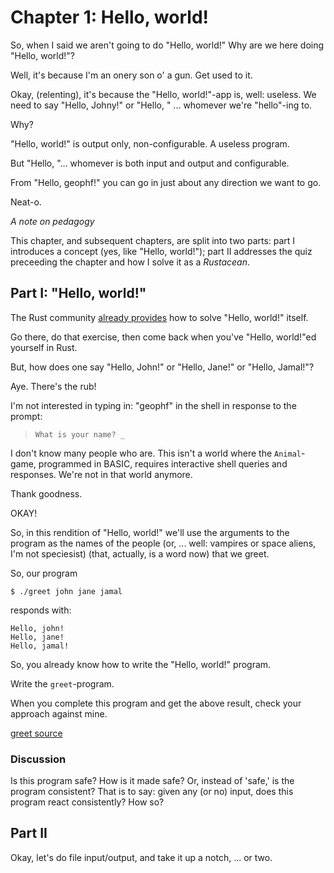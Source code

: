 # Chapter 1: Hello, world!

So, when I said we aren't going to do "Hello, world!" Why are we here doing
"Hello, world!"?

Well, it's because I'm an onery son o' a gun. Get used to it.

Okay, (relenting), it's because the "Hello, world!"-app is, well: useless. We
need to say "Hello, Johny!" or "Hello, " ... whomever we're "hello"-ing to.

Why?

"Hello, world!" is output only, non-configurable. A useless program.

But "Hello, "... whomever is both input and output and configurable.

From "Hello, geophf!" you can go in just about any direction we want to go.

Neat-o.

*A note on pedagogy*

This chapter, and subsequent chapters, are split into two parts: part I 
introduces a concept (yes, like "Hello, world!"); part II addresses the quiz
preceeding the chapter and how I solve it as a *Rustacean*.

## Part I: "Hello, world!"

The Rust community [already 
provides](https://doc.rust-lang.org/rust-by-example/hello.html)  how to solve 
"Hello, world!" itself.

Go there, do that exercise, then come back when you've "Hello, world!"ed 
yourself in Rust.

But, how does one say "Hello, John!" or "Hello, Jane!" or "Hello, Jamal!"?

Aye. There's the rub!

I'm not interested in typing in: "geophf" in the shell in response to the 
prompt:

> `What is your name? _`

I don't know many people who are. This isn't a world where the `Animal`-game,
programmed in BASIC, requires interactive shell queries and responses. We're
not in that world anymore.

Thank goodness.

OKAY!

So, in this rendition of "Hello, world!" we'll use the arguments to the program
as the names of the people (or, ... well: vampires or space aliens, I'm not
speciesist) (that, actually, is a word now) that we greet.

So, our program

`$ ./greet john jane jamal`

responds with:

```TXT
Hello, john!
Hello, jane!
Hello, jamal!
```

So, you already know how to write the "Hello, world!" program.

Write the `greet`-program.

When you complete this program and get the above result, check your approach
against mine.

[greet source](src/ch01/greet.rs)

### Discussion

Is this program safe? How is it made safe? Or, instead of 'safe,' is the program
consistent? That is to say: given any (or no) input, does this program react
consistently? How so?

## Part II

Okay, let's do file input/output, and take it up a notch, ... or two.


